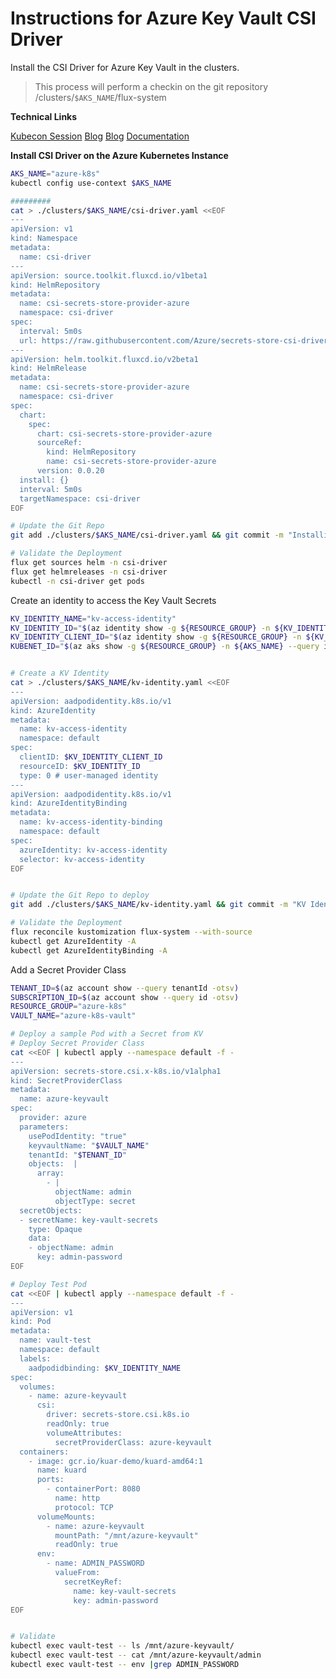 # Instructions for Azure Key Vault CSI Driver

Install the CSI Driver for Azure Key Vault in the clusters.
> This process will perform a checkin on the git repository /clusters/`$AKS_NAME`/flux-system

**Technical Links**

[Kubecon Session](https://www.youtube.com/watch?v=w0k7MI6sCJg)
[Blog](https://www.linkedin.com/pulse/gitops-part-1-girish-goudar-1c?trk=read_related_article-card_title)
[Blog](https://ahmedkhamessi.com/2020-10-15-Synchronize-Kubernetes-Secrets-AKV/)
[Documentation](https://docs.microsoft.com/en-us/azure/aks/csi-secrets-store-driver)


**Install CSI Driver on the Azure Kubernetes Instance**

```bash
AKS_NAME="azure-k8s"
kubectl config use-context $AKS_NAME

#########
cat > ./clusters/$AKS_NAME/csi-driver.yaml <<EOF
---
apiVersion: v1
kind: Namespace
metadata:
  name: csi-driver
---
apiVersion: source.toolkit.fluxcd.io/v1beta1
kind: HelmRepository
metadata:
  name: csi-secrets-store-provider-azure
  namespace: csi-driver
spec:
  interval: 5m0s
  url: https://raw.githubusercontent.com/Azure/secrets-store-csi-driver-provider-azure/master/charts
---
apiVersion: helm.toolkit.fluxcd.io/v2beta1
kind: HelmRelease
metadata:
  name: csi-secrets-store-provider-azure
  namespace: csi-driver
spec:
  chart:
    spec:
      chart: csi-secrets-store-provider-azure
      sourceRef:
        kind: HelmRepository
        name: csi-secrets-store-provider-azure
      version: 0.0.20
  install: {}
  interval: 5m0s
  targetNamespace: csi-driver
EOF

# Update the Git Repo
git add ./clusters/$AKS_NAME/csi-driver.yaml && git commit -m "Installing KV CSI Driver" && git push

# Validate the Deployment
flux get sources helm -n csi-driver
flux get helmreleases -n csi-driver
kubectl -n csi-driver get pods
```

Create an identity to access the Key Vault Secrets

```bash
KV_IDENTITY_NAME="kv-access-identity"
KV_IDENTITY_ID="$(az identity show -g ${RESOURCE_GROUP} -n ${KV_IDENTITY_NAME} --query id -otsv)"
KV_IDENTITY_CLIENT_ID="$(az identity show -g ${RESOURCE_GROUP} -n ${KV_IDENTITY_NAME} --query clientId -otsv)"
KUBENET_ID="$(az aks show -g ${RESOURCE_GROUP} -n ${AKS_NAME} --query identityProfile.kubeletidentity.clientId -otsv)"


# Create a KV Identity
cat > ./clusters/$AKS_NAME/kv-identity.yaml <<EOF
---
apiVersion: aadpodidentity.k8s.io/v1
kind: AzureIdentity
metadata:
  name: kv-access-identity
  namespace: default
spec:
  clientID: $KV_IDENTITY_CLIENT_ID
  resourceID: $KV_IDENTITY_ID
  type: 0 # user-managed identity
---
apiVersion: aadpodidentity.k8s.io/v1
kind: AzureIdentityBinding
metadata:
  name: kv-access-identity-binding
  namespace: default
spec:
  azureIdentity: kv-access-identity
  selector: kv-access-identity
EOF


# Update the Git Repo to deploy
git add ./clusters/$AKS_NAME/kv-identity.yaml && git commit -m "KV Identity" && git push

# Validate the Deployment
flux reconcile kustomization flux-system --with-source
kubectl get AzureIdentity -A
kubectl get AzureIdentityBinding -A
```

Add a Secret Provider Class

```bash
TENANT_ID=$(az account show --query tenantId -otsv)
SUBSCRIPTION_ID=$(az account show --query id -otsv)
RESOURCE_GROUP="azure-k8s"
VAULT_NAME="azure-k8s-vault"

# Deploy a sample Pod with a Secret from KV
# Deploy Secret Provider Class
cat <<EOF | kubectl apply --namespace default -f -
---
apiVersion: secrets-store.csi.x-k8s.io/v1alpha1
kind: SecretProviderClass
metadata:
  name: azure-keyvault
spec:
  provider: azure
  parameters:
    usePodIdentity: "true"
    keyvaultName: "$VAULT_NAME"
    tenantId: "$TENANT_ID"
    objects:  |
      array:
        - |
          objectName: admin
          objectType: secret
  secretObjects:
  - secretName: key-vault-secrets
    type: Opaque
    data:
    - objectName: admin
      key: admin-password
EOF

# Deploy Test Pod
cat <<EOF | kubectl apply --namespace default -f -
---
apiVersion: v1
kind: Pod
metadata:
  name: vault-test
  namespace: default
  labels:
    aadpodidbinding: $KV_IDENTITY_NAME
spec:
  volumes:
    - name: azure-keyvault
      csi:
        driver: secrets-store.csi.k8s.io
        readOnly: true
        volumeAttributes:
          secretProviderClass: azure-keyvault
  containers:
    - image: gcr.io/kuar-demo/kuard-amd64:1
      name: kuard
      ports:
        - containerPort: 8080
          name: http
          protocol: TCP
      volumeMounts:
        - name: azure-keyvault
          mountPath: "/mnt/azure-keyvault"
          readOnly: true
      env:
        - name: ADMIN_PASSWORD
          valueFrom:
            secretKeyRef:
              name: key-vault-secrets
              key: admin-password
EOF


# Validate
kubectl exec vault-test -- ls /mnt/azure-keyvault/
kubectl exec vault-test -- cat /mnt/azure-keyvault/admin
kubectl exec vault-test -- env |grep ADMIN_PASSWORD

```
